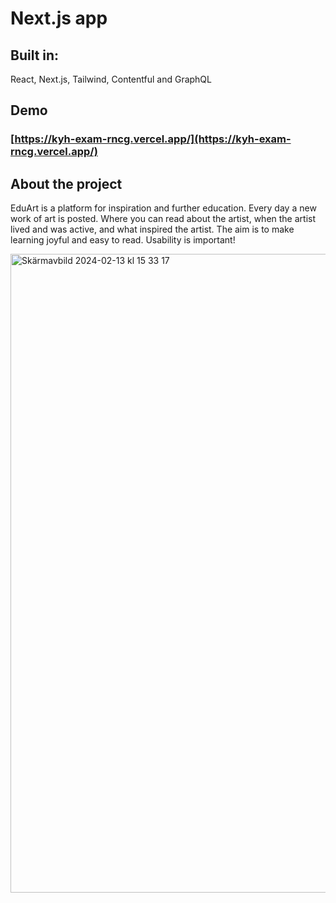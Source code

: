 # Next.js app

## Built in:
React, Next.js, Tailwind, Contentful and GraphQL

## Demo

### [https://kyh-exam-rncg.vercel.app/](https://kyh-exam-rncg.vercel.app/)

## About the project

EduArt is a platform for inspiration and further education. Every day a new work of art is posted.
Where you can read about the artist, when the artist lived and was active, and what inspired the artist. 
The aim is to make learning joyful and easy to read. Usability is important! 

<img width="1022" alt="Skärmavbild 2024-02-13 kl  15 33 17" src="https://github.com/NikeSpengler/kyh-exam-rncg/assets/32640656/74b117f2-8d1a-49ae-b8d9-b37847e90754">




